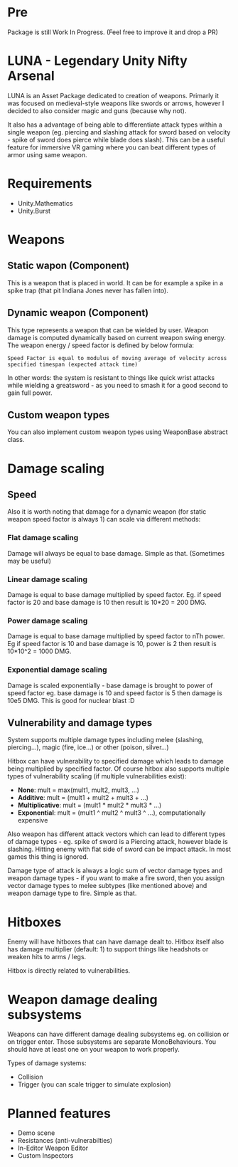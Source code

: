# Pre
Package is still Work In Progress. (Feel free to improve it and drop a PR)

# LUNA - Legendary Unity Nifty Arsenal
LUNA is an Asset Package dedicated to creation of weapons. Primarly it was focused on medieval-style weapons like swords or arrows, however I decided to also consider magic and guns (because why not).

It also has a advantage of being able to differentiate attack types within a single weapon (eg. piercing and slashing attack for sword based on velocity - spike of sword does pierce while blade does slash). This can be a useful feature for immersive VR gaming where you can beat different types of armor using same weapon.

# Requirements
* Unity.Mathematics
* Unity.Burst

# Weapons
## Static wapon (Component)
This is a weapon that is placed in world. It can be for example a spike in a spike trap (that pit Indiana Jones never has fallen into).
## Dynamic weapon (Component)
This type represents a weapon that can be wielded by user. Weapon damage is computed dynamically based on current weapon swing energy. The weapon energy / speed factor is defined by below formula:

```
Speed Factor is equal to modulus of moving average of velocity across specified timespan (expected attack time)
```

In other words: the system is resistant to things like quick wrist attacks while wielding a greatsword - as you need to smash it for a good second to gain full power.

## Custom weapon types
You can also implement custom weapon types using WeaponBase abstract class.

# Damage scaling
## Speed
Also it is worth noting that damage for a dynamic weapon (for static weapon speed factor is always 1) can scale via different methods:

### Flat damage scaling
Damage will always be equal to base damage. Simple as that. (Sometimes may be useful)

### Linear damage scaling
Damage is equal to base damage multiplied by speed factor. Eg. if speed factor is 20 and base damage is 10 then result is 10*20 = 200 DMG.

### Power damage scaling
Damage is equal to base damage multiplied by speed factor to nTh power. Eg if speed factor is 10 and base damage is 10, power is 2 then result is 10*10^2 = 1000 DMG.

### Exponential damage scaling
Damage is scaled exponentially - base damage is brought to power of speed factor eg. base damage is 10 and speed factor is 5 then damage is 10e5 DMG. This is good for nuclear blast :D

## Vulnerability and damage types
System supports multiple damage types including melee (slashing, piercing...), magic (fire, ice...) or other (poison, silver...)

Hitbox can have vulnerability to specified damage which leads to damage being multiplied by specified factor. Of course hitbox also supports multiple types of vulnerability scaling (if multiple vulnerabilities exist):

* **None**: mult = max(mult1, mult2, mult3, ...)
* **Additive**: mult = (mult1 + mult2 + mult3 + ...)
* **Multiplicative**: mult = (mult1 * mult2 * mult3 * ...)
* **Exponential**: mult = (mult1 ^ mult2 ^ mult3 ^ ...), computationally expensive

Also weapon has different attack vectors which can lead to different types of damage types - eg. spike of sword is a Piercing attack, however blade is slashing. Hitting enemy with flat side of sword can be impact attack. In most games this thing is ignored.

Damage type of attack is always a logic sum of vector damage types and weapon damage types - if you want to make a fire sword, then you assign vector damage types to melee subtypes (like mentioned above) and weapon damage type to fire. Simple as that.

# Hitboxes
Enemy will have hitboxes that can have damage dealt to. Hitbox itself also has damage multiplier (default: 1) to support things like headshots or weaken hits to arms / legs.

Hitbox is directly related to vulnerabilities.

# Weapon damage dealing subsystems
Weapons can have different damage dealing subsystems eg. on collision or on trigger enter. Those subsystems are separate MonoBehaviours. You should have at least one on your weapon to work properly.

Types of damage systems:
* Collision
* Trigger (you can scale trigger to simulate explosion)

# Planned features
* Demo scene
* Resistances (anti-vulnerabilties)
* In-Editor Weapon Editor
* Custom Inspectors
